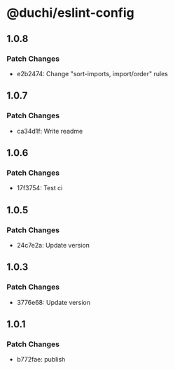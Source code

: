 # @duchi/eslint-config

## 1.0.8

### Patch Changes

- e2b2474: Change "sort-imports, import/order" rules

## 1.0.7

### Patch Changes

- ca34d1f: Write readme

## 1.0.6

### Patch Changes

- 17f3754: Test ci

## 1.0.5

### Patch Changes

- 24c7e2a: Update version

## 1.0.3

### Patch Changes

- 3776e68: Update version

## 1.0.1

### Patch Changes

- b772fae: publish
